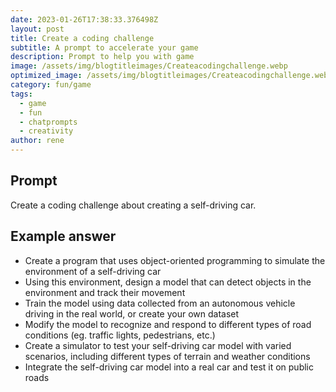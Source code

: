 ```yaml
---
date: 2023-01-26T17:38:33.376498Z
layout: post
title: Create a coding challenge
subtitle: A prompt to accelerate your game
description: Prompt to help you with game 
image: /assets/img/blogtitleimages/Createacodingchallenge.webp
optimized_image: /assets/img/blogtitleimages/Createacodingchallenge.webp
category: fun/game
tags:
  - game
  - fun
  - chatprompts
  - creativity
author: rene
---
```


## Prompt

  <div class='promptinnerdivtop'>
    <div class='prompttextdiv'>
    <p>Create a coding challenge about creating a self-driving car.</p>
    </div>
  </div>


## Example answer
  <div class='promptinnerdivbottom' >
    <div class='prompttextdiv'>
    <p>

<ul>
  <li>Create a program that uses object-oriented programming to simulate the environment of a self-driving car</li>
  <li>Using this environment, design a model that can detect objects in the environment and track their movement</li>
  <li>Train the model using data collected from an autonomous vehicle driving in the real world, or create your own dataset</li>
  <li>Modify the model to recognize and respond to different types of road conditions (eg. traffic lights, pedestrians, etc.)</li>
  <li>Create a simulator to test your self-driving car model with varied scenarios, including different types of terrain and weather conditions</li>
  <li>Integrate the self-driving car model into a real car and test it on public roads</li>
</ul></p>
    </div>
  </div>
